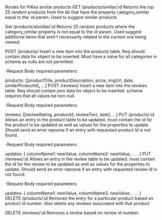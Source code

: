 Routes for PiKea similar products
GET /products/similar/:id
Returns the top 25 random products from the db that have the property category_similar equal to the :id param. Used to suggest similar products

Get /products/alsolike/:id
Returns 25 random products where the category_similar property is not equal to the id param. Used suggest additional items that aren't necessarily related to the current one being viewed.

POST /products/
Insert a new item into the products table. Req should contain data for object to be inserted. Must have a value for all categories in schema as nulls are not permitted.

-Request Body required parameters:

products: [[productTitle<string>, productDescription<string>, price<float>, imgUrl<string>, date, similarProductId<int>], ...]
POST /reviews/
Insert a new item into the reviews table. Req should contain json data for object to be inserted. schema requires that all values be non-null.

-Request Body required parameters:

reviews: [[reviewRating<float>, productId<int>, reviewText<string>, date], ...]
PUT /products/:id
Allows an entry in the product table to be updated. must contain the id for the product to be updated as well as values for the properties to update. Should send an error reposne if an entry with requested product Id is not found.

-Request Body required parameters

updates: {
  columnName1: newValue,
  columnName2: newValue,
  .
  .
  .
}
PUT /reviews/:id
Allows an entry in the review table to be updated. must contain the id for the review to be updated as well as values for the properties to update. Should send an error reposne if an entry with requested review Id is not found.

-Request Body required parameters

updates: {
  columnName1: newValue,
  columnName2: newValue,
  .
  .
  .
}
DELETE /products/:id
Removes the entry for a particular product based on product id number. Also delete any reviews associated with that product.

DELETE /reviews/:id
Removes a review based on review id number.
